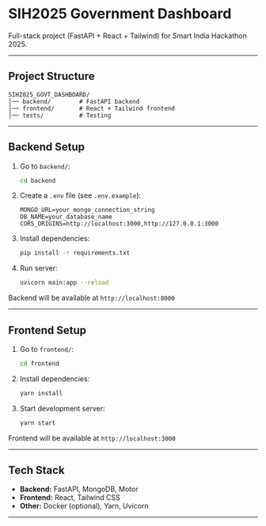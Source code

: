 # SIH2025 Government Dashboard

Full-stack project (FastAPI + React + Tailwind) for Smart India Hackathon 2025.

---

##  Project Structure
```
SIH2025_GOVT_DASHBOARD/
│── backend/        # FastAPI backend
│── frontend/       # React + Tailwind frontend
│── tests/          # Testing
```

---

##  Backend Setup

1. Go to `backend/`:
   ```bash
   cd backend
   ```

2. Create a `.env` file (see `.env.example`):
   ```env
   MONGO_URL=your_mongo_connection_string
   DB_NAME=your_database_name
   CORS_ORIGINS=http://localhost:3000,http://127.0.0.1:3000
   ```

3. Install dependencies:
   ```bash
   pip install -r requirements.txt
   ```

4. Run server:
   ```bash
   uvicorn main:app --reload
   ```

Backend will be available at  `http://localhost:8000`

---

##  Frontend Setup

1. Go to `frontend/`:
   ```bash
   cd frontend
   ```

2. Install dependencies:
   ```bash
   yarn install
   ```

3. Start development server:
   ```bash
   yarn start
   ```

Frontend will be available at  `http://localhost:3000`

---

##  Tech Stack
- **Backend:** FastAPI, MongoDB, Motor
- **Frontend:** React, Tailwind CSS
- **Other:** Docker (optional), Yarn, Uvicorn

---